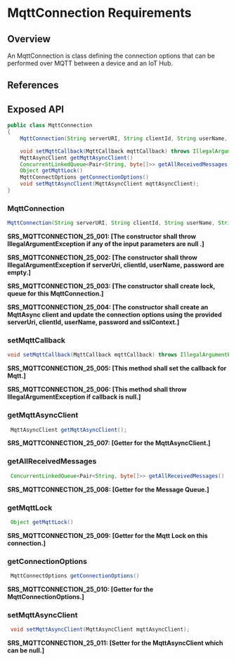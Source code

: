 # MqttConnection Requirements

## Overview

An MqttConnection is class defining the connection options that can be performed over MQTT between a device and an IoT Hub.

## References

## Exposed API

```java
public class MqttConnection
{
    MqttConnection(String serverURI, String clientId, String userName, String password, SSLContext iotHubSSLContext) throws IOException

    void setMqttCallback(MqttCallback mqttCallback) throws IllegalArgumentException
    MqttAsyncClient getMqttAsyncClient()
    ConcurrentLinkedQueue<Pair<String, byte[]>> getAllReceivedMessages()
    Object getMqttLock()
    MqttConnectOptions getConnectionOptions()
    void setMqttAsyncClient(MqttAsyncClient mqttAsyncClient);
}
```

### MqttConnection

```java
MqttConnection(String serverURI, String clientId, String userName, String password, SSLContext iotHubSSLContext) throws IOException
```

**SRS_MQTTCONNECTION_25_001: [**The constructor shall throw IllegalArgumentException if any of the input parameters are null .**]**

**SRS_MQTTCONNECTION_25_002: [**The constructor shall throw IllegalArgumentException if serverUri, clientId, userName, password are empty.**]**

**SRS_MQTTCONNECTION_25_003: [**The constructor shall create lock, queue for this MqttConnection.**]**

**SRS_MQTTCONNECTION_25_004: [**The constructor shall create an MqttAsync client and update the connection options using the provided serverUri, clientId, userName, password and sslContext.**]**

### setMqttCallback

```java
void setMqttCallback(MqttCallback mqttCallback) throws IllegalArgumentException;
```

**SRS_MQTTCONNECTION_25_005: [**This method shall set the callback for Mqtt.**]**

**SRS_MQTTCONNECTION_25_006: [**This method shall throw IllegalArgumentException if callback is null.**]**

### getMqttAsyncClient

```java
 MqttAsyncClient getMqttAsyncClient();
```

**SRS_MQTTCONNECTION_25_007: [**Getter for the MqttAsyncClient.**]**

### getAllReceivedMessages

```java
 ConcurrentLinkedQueue<Pair<String, byte[]>> getAllReceivedMessages()
```

**SRS_MQTTCONNECTION_25_008: [**Getter for the Message Queue.**]**

### getMqttLock

```java
 Object getMqttLock()
```

**SRS_MQTTCONNECTION_25_009: [**Getter for the Mqtt Lock on this connection.**]**

### getConnectionOptions

```java
 MqttConnectOptions getConnectionOptions()
```

**SRS_MQTTCONNECTION_25_010: [**Getter for the MqttConnectionOptions.**]**

### setMqttAsyncClient

```java
 void setMqttAsyncClient(MqttAsyncClient mqttAsyncClient);
```

**SRS_MQTTCONNECTION_25_011: [**Setter for the MqttAsyncClient which can be null.**]**

